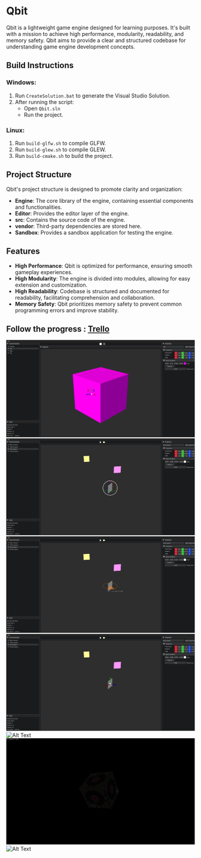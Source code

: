 # Qbit

Qbit is a lightweight game engine designed for learning purposes. It's built with a mission to achieve high performance, modularity, readability, and memory safety. Qbit aims to provide a clear and structured codebase for understanding game engine development concepts.

## Build Instructions

### Windows:

1. Run `CreateSolution.bat` to generate the Visual Studio Solution.
2. After running the script:
    - Open `Qbit.sln`
    - Run the project.

### Linux:

1. Run `build-glfw.sh` to compile GLFW.
2. Run `build-glew.sh` to compile GLEW.
3. Run `build-cmake.sh` to build the project.

## Project Structure

Qbit's project structure is designed to promote clarity and organization:

- **Engine**: The core library of the engine, containing essential components and functionalities.
- **Editor**: Provides the editor layer of the engine.
- **src**: Contains the source code of the engine.
- **vendor**: Third-party dependencies are stored here.
- **Sandbox**: Provides a sandbox application for testing the engine.

## Features

- **High Performance**: Qbit is optimized for performance, ensuring smooth gameplay experiences.
- **High Modularity**: The engine is divided into modules, allowing for easy extension and customization.
- **High Readability**: Codebase is structured and documented for readability, facilitating comprehension and collaboration.
- **Memory Safety**: Qbit prioritizes memory safety to prevent common programming errors and improve stability.

## Follow the progress : [Trello](https://trello.com/b/8og3yTb4/engine)

![Alt Text](Dist/GithubResources/QbitEditor2.png)
![Alt Text](Dist/GithubResources/QbRotate.png)
![Alt Text](Dist/GithubResources/QbRotateDiff.png)
![Alt Text](Dist/GithubResources/QbScale.png)
![Alt Text](Dist/GithubResources/cascaded_shadow_map.gif)
![Alt Text](Dist/GithubResources/lighting_demo4-diffuse_map.gif)
![Alt Text](Dist/GithubResources/lighting_demo3-diffuse_map-specular_map.gif)